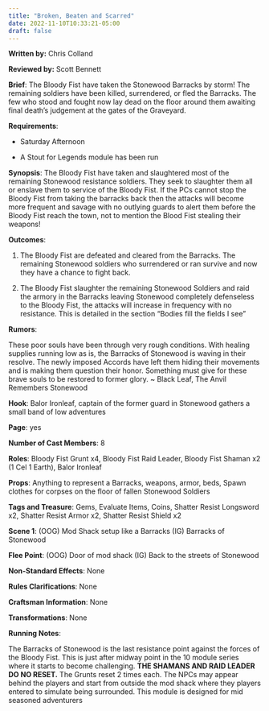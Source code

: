 ```yaml
---
title: "Broken, Beaten and Scarred"
date: 2022-11-10T10:33:21-05:00
draft: false
---
```


**Written by:** Chris Colland

**Reviewed by:**  Scott Bennett

**Brief**: The Bloody Fist have taken the Stonewood Barracks by storm! The remaining soldiers have been killed, surrendered, or fled the Barracks. The few who stood and fought now lay dead on the floor around them awaiting final death’s judgement at the gates of the Graveyard.

**Requirements**:

- Saturday Afternoon 

- A Stout for Legends module has been run


**Synopsis**: The Bloody Fist have taken and slaughtered most of the remaining Stonewood resistance soldiers. They seek to slaughter them all or enslave them to service of the Bloody Fist. If the PCs cannot stop the Bloody Fist from taking the barracks back then the attacks will become more frequent and savage with no outlying guards to alert them before the Bloody Fist reach the town, not to mention the Blood Fist stealing their weapons!

**Outcomes**:

1. The Bloody Fist are defeated and cleared from the Barracks. The remaining Stonewood soldiers who surrendered or ran survive and now they have a chance to fight back.

2. The Bloody Fist slaughter the remaining Stonewood Soldiers and raid the armory in the Barracks leaving Stonewood completely defenseless to the Bloody Fist, the attacks will increase in frequency with no resistance. This is detailed in the section “Bodies fill the fields I see”


**Rumors**:

These poor souls have been through very rough conditions. With healing supplies running low as is, the Barracks of Stonewood is waving in their resolve. The newly imposed Accords have left them hiding their movements and is making them question their honor. Something must give for these brave souls to be restored to former glory.
~ Black Leaf, The Anvil Remembers Stonewood

**Hook**: Balor Ironleaf, captain of the former guard in Stonewood gathers a small band of low adventures 

**Page**: yes

**Number of Cast Members**: 8

**Roles**: Bloody Fist Grunt x4, Bloody Fist Raid Leader, Bloody Fist Shaman x2 (1 Cel 1 Earth), Balor Ironleaf

**Props**: Anything to represent a Barracks, weapons, armor, beds, Spawn clothes for corpses on the floor of fallen Stonewood Soldiers

**Tags and Treasure**: Gems, Evaluate Items, Coins, Shatter Resist Longsword x2, Shatter Resist Armor x2, Shatter Resist Shield x2

**Scene 1**: (OOG) Mod Shack setup like a Barracks (IG) Barracks of Stonewood

**Flee Point**: (OOG) Door of mod shack (IG) Back to the streets of Stonewood

**Non-Standard Effects**: None

**Rules Clarifications**: None

**Craftsman Information**: None

**Transformations**: None

**Running Notes**: 

The Barracks of Stonewood is the last resistance point against the forces of the Bloody Fist. This is just after midway point in the 10 module series where it starts to become challenging. **THE SHAMANS AND RAID LEADER DO NO RESET.** The Grunts reset 2 times each. The NPCs may appear behind the players and start from outside the mod shack where they players entered to simulate being surrounded. This module is designed for mid seasoned adventurers 